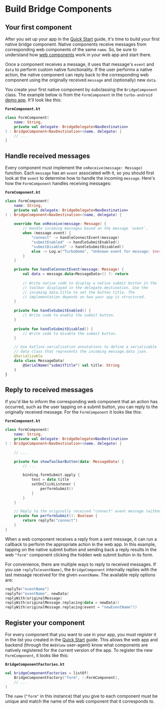 # Build Bridge Components

## Your first component

After you set up your app in the [Quick Start](QUICK-START.md) guide, it's time to build your first native bridge component. Native components receive messages from corresponding web components of the same `name`. So, be sure to understand how [web components](https://strada.hotwired.dev/handbook/web) work in your web app and start there.

Once a component receives a message, it uses that message's `event` and `data` to perform custom native functionality. If the user performs a native action, the native component can reply back to the corresponding web component using the originally received `message` and (optionally) new `data`.  

You create your first native component by subclassing the `BridgeComponent` class. The example below is from the `FormComponent` in the `turbo-android` [demo app](https://github.com/hotwired/turbo-android/tree/main/demo).  It'll look like this:

**`FormComponent.kt`**
```kotlin
class FormComponent(
    name: String,
    private val delegate: BridgeDelegate<NavDestination>
) : BridgeComponent<NavDestination>(name, delegate) {
    // ...
}
```

## Handle received messages

Every component must implement the `onReceive(message: Message)` function. Each `message` has an `event` associated with it, so you should first look at the `event` to determine how to handle the incoming `message`. Here's how the `FormComponent` handles receiving messages:

**`FormComponent.kt`**
```kotlin
class FormComponent(
    name: String,
    private val delegate: BridgeDelegate<NavDestination>
) : BridgeComponent<NavDestination>(name, delegate) {
    
    override fun onReceive(message: Message) {
        // Handle incoming messages based on the message `event`.
        when (message.event) {
            "connect" -> handleConnectEvent(message)
            "submitEnabled" -> handleSubmitEnabled()
            "submitDisabled" -> handleSubmitDisabled()
            else -> Log.w("TurboDemo", "Unknown event for message: $message")
        }
    }

    private fun handleConnectEvent(message: Message) {
        val data = message.data<MessageData>() ?: return
        
        // Write native code to display a native submit button in the 
        // toolbar displayed in the delegate.destination. Use the 
        // incoming data.title to set the button title. The 
        // implementation depends on how your app is structured.
    }
    
    private fun handleSubmitEnabled() {
        // Write code to enable the submit button.
    }
    
    private fun handleSubmitDisabled() {
        // Write code to disable the submit button.
    }

    // Use kotlinx.serialization annotations to define a serializable
    // data class that represents the incoming message.data json.
    @Serializable
    data class MessageData(
        @SerialName("submitTitle") val title: String
    )
}
```

## Reply to received messages

If you'd like to inform the corresponding web component that an action has occurred, such as the user tapping on a submit button, you can reply to the originally received message. For the `FormComponent` it looks like this:

**`FormComponent.kt`**
```kotlin
class FormComponent(
    name: String,
    private val delegate: BridgeDelegate<NavDestination>
) : BridgeComponent<NavDestination>(name, delegate) {
    
    // ...

    private fun showToolbarButton(data: MessageData) {
        // ...

        binding.formSubmit.apply {
            text = data.title
            setOnClickListener {
                performSubmit()
            }
        }
    }

    // Reply to the originally received "connect" event message (without any new data).
    private fun performSubmit(): Boolean {
        return replyTo("connect")
    }
}
```

When a web component receives a reply from a sent message, it can run a callback to perform the appropriate action in the web app. In this example, tapping on the native submit button and sending back a reply results in the web `"form"` component clicking the hidden web submit button in its form.

For convenience, there are multiple ways to reply to received messages. If you use `replyTo(eventName)`, the `BridgeComponent` internally replies with the last message received for the given `eventName`. The available reply options are:

```kotlin
replyTo("eventName")
replyTo("eventName", newData)
replyWith(originalMessage)
replyWith(originalMessage.replacing(data = newData))
replyWith(originalMessage.replacing(event = "newEventName"))
```

## Register your component

For every component that you want to use in your app, you must register it in the list you created in the [Quick Start](QUICK-START.md) guide. This allows the web app and backend (through the `WebView` user-agent) know what components are natively registered for the current version of the app. To register the new `FormComponent`, it looks like this:

**`BridgeComponentFactories.kt`**
```kotlin
val bridgeComponentFactories = listOf(
    BridgeComponentFactory("form", ::FormComponent),
    // ...
)
```

The `name` (`"form"` in this instance) that you give to each component must be unique and match the name of the web component that it corresponds to.

